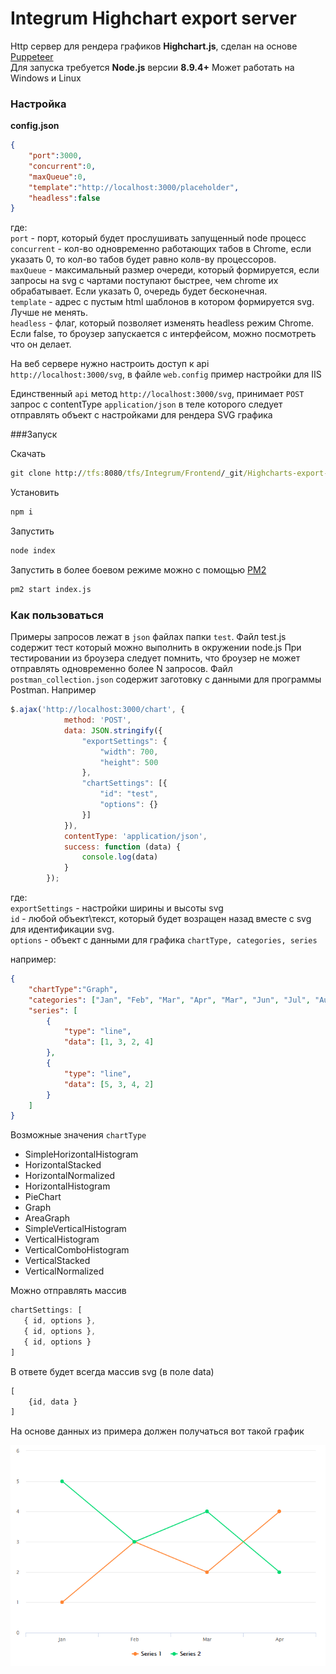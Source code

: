 # Integrum Highchart export server

Http сервер для рендера графиков **Highchart.js**, сделан на основе [Puppeteer](https://github.com/GoogleChrome/puppeteer)  
Для запуска требуется **Node.js** версии **8.9.4+**
Может работать на Windows и Linux

### Настройка   
**config.json**
```json
{
    "port":3000,
    "сoncurrent":0,
    "maxQueue":0,
    "template":"http://localhost:3000/placeholder",
    "headless":false
}
```
где:  
`port` - порт, который будет прослушивать запущенный node процесс  
`сoncurrent` - кол-во одновременно работающих табов в Chrome, если указать 0, 
то кол-во табов будет равно колв-ву процессоров.  
`maxQueue` - максимальный размер очереди, который формируется, если запросы на svg с чартами поступают быстрее, 
чем chrome их обрабатывает. Если указать 0, очередь будет бесконечная.  
`template` - адрес с пустым html шаблонов в котором формируется svg. Лучше не менять.  
`headless` - флаг, который позволяет изменять headless режим Chrome. 
Если false, то броузер запускается с интерфейсом, можно посмотреть что он делает.   

На веб сервере нужно настроить доступ к api `http://localhost:3000/svg`, в файле `web.config` пример настройки для IIS

Единственный `api` метод `http://localhost:3000/svg`, принимает `POST` запрос 
c contentType `application/json` в теле которого следует отправлять объект с 
настройками для рендера SVG графика  

###Запуск

Скачать  
```cmd
git clone http://tfs:8080/tfs/Integrum/Frontend/_git/Highcharts-export-server
```
Установить
```cmd
npm i 
```
Запустить 
```cmd
node index
```
Запустить в более боевом режиме можно с помощью [PM2](https://github.com/Unitech/pm2)
```cmd
pm2 start index.js
``` 



### Как пользоваться

Примеры запросов лежат в `json` файлах папки `test`.
Файл test.js содержит тест который можно выполнить в окружении node.js
При тестировании из броузера следует помнить, что броузер не может отправлять одновременно более N запросов.
Файл `postman_collection.json` содержит заготовку с данными для программы Postman.
Например
```javascript
$.ajax('http://localhost:3000/chart', {
            method: 'POST',
            data: JSON.stringify({
                "exportSettings": {
                    "width": 700,
                    "height": 500
                },
                "chartSettings": [{
                    "id": "test",
                    "options": {}
                }]
            }),
            contentType: 'application/json',
            success: function (data) {
                console.log(data)
            }
        });
```

где:   
`exportSettings` - настройки ширины и высоты svg    
`id` - любой объект\текст, который будет возращен назад вместе с svg для идентификации svg.  
`options` - объект с данными для графика `chartType, categories, series`  

например:  
```json
{
    "chartType":"Graph",
    "categories": ["Jan", "Feb", "Mar", "Apr", "Mar", "Jun", "Jul", "Aug", "Sep", "Oct", "Nov", "Dec"],
    "series": [
        {
            "type": "line",
            "data": [1, 3, 2, 4]
        },
        {
            "type": "line",
            "data": [5, 3, 4, 2]
        }
    ]
}
```
Возможные значения `chartType`
- SimpleHorizontalHistogram
- HorizontalStacked
- HorizontalNormalized
- HorizontalHistogram
- PieChart
- Graph
- AreaGraph
- SimpleVerticalHistogram
- VerticalHistogram
- VerticalComboHistogram
- VerticalStacked
- VerticalNormalized

Можно отправлять массив
```javascript
chartSettings: [
   { id, options },
   { id, options },
   { id, options }
]
```

В ответе будет всегда массив svg (в поле data)

```javascript
[
    {id, data }
]
```

На основе данных из примера должен получаться вот такой график

![alt пример результата](example.png)




